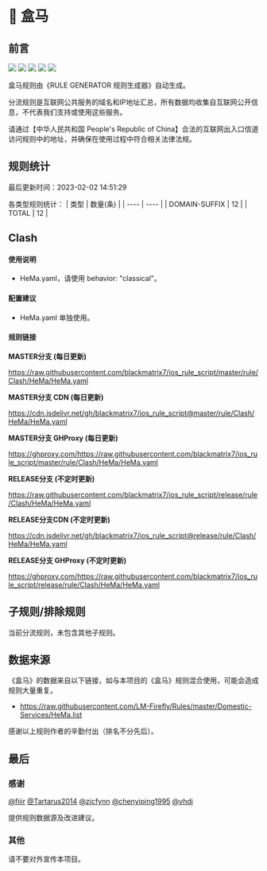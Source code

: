 # 🧸 盒马

## 前言

![](https://shields.io/badge/-移除重复规则-ff69b4) ![](https://shields.io/badge/-DOMAIN与DOMAIN--SUFFIX合并-green) ![](https://shields.io/badge/-DOMAIN--SUFFIX间合并-critical) ![](https://shields.io/badge/-DOMAIN--SUFFIX与DOMAIN--KEYWORD合并-blue) ![](https://shields.io/badge/-IP--CIDR(6)合并-blueviolet) 

盒马规则由《RULE GENERATOR 规则生成器》自动生成。

分流规则是互联网公共服务的域名和IP地址汇总，所有数据均收集自互联网公开信息，不代表我们支持或使用这些服务。

请通过【中华人民共和国 People's Republic of China】合法的互联网出入口信道访问规则中的地址，并确保在使用过程中符合相关法律法规。

## 规则统计

最后更新时间：2023-02-02 14:51:29

各类型规则统计：
| 类型 | 数量(条)  | 
| ---- | ----  |
| DOMAIN-SUFFIX | 12  | 
| TOTAL | 12  | 


## Clash 

#### 使用说明
- HeMa.yaml，请使用 behavior: "classical"。

#### 配置建议
- HeMa.yaml 单独使用。

#### 规则链接
**MASTER分支 (每日更新)**

https://raw.githubusercontent.com/blackmatrix7/ios_rule_script/master/rule/Clash/HeMa/HeMa.yaml

**MASTER分支 CDN (每日更新)**

https://cdn.jsdelivr.net/gh/blackmatrix7/ios_rule_script@master/rule/Clash/HeMa/HeMa.yaml

**MASTER分支 GHProxy (每日更新)**

https://ghproxy.com/https://raw.githubusercontent.com/blackmatrix7/ios_rule_script/master/rule/Clash/HeMa/HeMa.yaml

**RELEASE分支 (不定时更新)**

https://raw.githubusercontent.com/blackmatrix7/ios_rule_script/release/rule/Clash/HeMa/HeMa.yaml

**RELEASE分支CDN (不定时更新)**

https://cdn.jsdelivr.net/gh/blackmatrix7/ios_rule_script@release/rule/Clash/HeMa/HeMa.yaml

**RELEASE分支 GHProxy (不定时更新)**

https://ghproxy.com/https://raw.githubusercontent.com/blackmatrix7/ios_rule_script/release/rule/Clash/HeMa/HeMa.yaml

## 子规则/排除规则


当前分流规则，未包含其他子规则。

## 数据来源

《盒马》的数据来自以下链接，如与本项目的《盒马》规则混合使用，可能会造成规则大量重复。

- https://raw.githubusercontent.com/LM-Firefly/Rules/master/Domestic-Services/HeMa.list


感谢以上规则作者的辛勤付出（排名不分先后）。

## 最后

### 感谢

[@fiiir](https://github.com/fiiir) [@Tartarus2014](https://github.com/Tartarus2014) [@zjcfynn](https://github.com/zjcfynn) [@chenyiping1995](https://github.com/chenyiping1995) [@vhdj](https://github.com/vhdj)

提供规则数据源及改进建议。

### 其他

请不要对外宣传本项目。